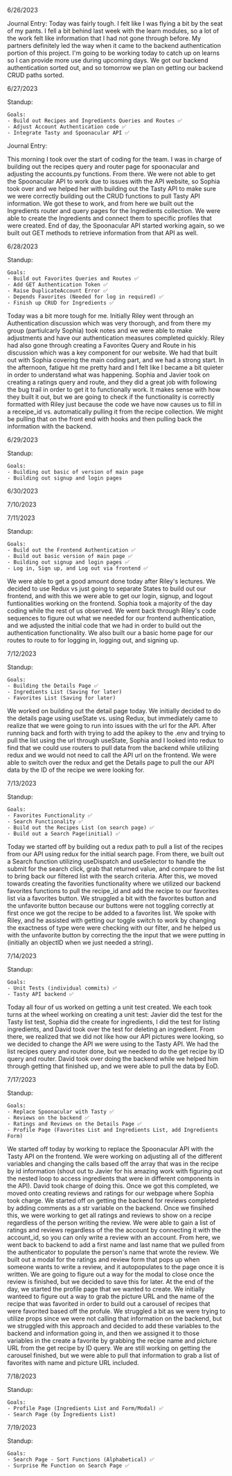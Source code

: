 6/26/2023

Journal Entry: Today was fairly tough. I felt like I was flying a bit by the seat of my pants. I fell a bit behind last week with the learn modules, so a lot of the work felt like information that I had not gone through before. My partners definitely led the way when it came to the backend authentication portion of this project. I'm going to be working today to catch up on learns so I can provide more use during upcoming days. We got our backend authentication sorted out, and so tomorrow we plan on getting our backend CRUD paths sorted.

6/27/2023

Standup:

    Goals:
    - Build out Recipes and Ingredients Queries and Routes ✅
    - Adjust Account Authentication code ✅
    - Integrate Tasty and Spoonacular API ✅

Journal Entry:

This morning I took over the start of coding for the team. I was in charge of building out the recipes query and router page for spoonacular and adjusting the accounts.py functions. From there. We were not able to get the Spoonacular API to work due to issues with the API website, so Sophia took over and we helped her with building out the Tasty API to make sure we were correctly building out the CRUD functions to pull Tasty API information. We got these to work, and from here we built out the Ingredients router and query pages for the Ingredients collection. We were able to create the Ingredients and connect them to specific profiles that were created. End of day, the Spoonacular API started working again, so we built out GET methods to retrieve information from that API as well.

6/28/2023

Standup:

    Goals:
    - Build out Favorites Queries and Routes ✅
    - Add GET Authentication Token ✅
    - Raise DuplicateAccount Error ✅
    - Depends Favorites (Needed for log in required) ✅
    - Finish up CRUD for Ingredients ✅

Today was a bit more tough for me. Initially Riley went through an Authentication discussion which was very thorough, and from there my group (partiulcarly Sophia) took notes and we were able to make adjustments and have our authentication measures completed quickly. Riley had also gone through creating a Favorites Query and Route in his discussion which was a key component for our website. We had that built out with Sophia covering the main coding part, and we had a strong start. In the afternoon, fatigue hit me pretty hard and I felt like I became a bit quieter in order to understand what was happening. Sophia and Javier took on creating a ratings query and route, and they did a great job with following the bug trail in order to get it to functionally work. It makes sense with how they built it out, but we are going to check if the functionality is correctly formatted with Riley just because the code we have now causes us to fill in a receipe_id vs. automatically pulling it from the recipe collection. We might be pulling that on the front end with hooks and then pulling back the information with the backend.

6/29/2023

Standup:

    Goals:
    - Building out basic of version of main page
    - Building out signup and login pages

6/30/2023

7/10/2023

7/11/2023

Standup:

    Goals:
    - Build out the Frontend Authentication ✅
    - Build out basic version of main page ✅
    - Building out signup and login pages ✅
    - Log in, Sign up, and Log out via frontend ✅

We were able to get a good amount done today after Riley's lectures. We decided to use Redux vs just going to separate States to build out our frontend, and with this we were able to get our login, signup, and logout funtionalities working on the frontend. Sophia took a majority of the day coding while the rest of us observed. We went back through Riley's code sequences to figure out what we needed for our frontend authentication, and we adjusted the initial code that we had in order to build out the authentication functionality. We also built our a basic home page for our routes to route to for logging in, logging out, and signing up.

7/12/2023

Standup:

    Goals:
    - Building the Details Page ✅
    - Ingredients List (Saving for later)
    - Favorites List (Saving for later)

We worked on building out the detail page today. We initially decided to do the details page using useState vs. using Redux, but immediately came to realize that we were going to run into issues with the url for the API. After running back and forth with trying to add the apikey to the .env and trying to pull the list using the url through useState, Sophia and I looked into redux to find that we could use routers to pull data from the backend while utilizing redux and we would not need to call the API url on the frontend. We were able to switch over the redux and get the Details page to pull the our API data by the ID of the recipe we were looking for.

7/13/2023

Standup:

    Goals:
    - Favorites Functionality ✅
    - Search Functionality ✅
    - Build out the Recipes List (on search page) ✅
    - Build out a Search Page(initial) ✅

Today we started off by building out a redux path to pull a list of the recipes from our API using redux for the initial search page. From there, we built out a Search function utilizing useDispatch and useSelector to handle the submit for the search click, grab that returned value, and compare to the list to bring back our filtered list with the search criteria. After this, we moved towards creating the favorities functionality where we utilized our backend favorites functions to pull the recipe_id and add the recipe to our favorites list via a favorites button. We struggled a bit with the favorites button and the unfavorite button because our buttons were not toggling correctly at first once we got the recipe to be added to a favorites list. We spoke with Riley, and he assisted with getting our toggle switch to work by changing the exactness of type were were checking with our filter, and he helped us with the unfavorite button by correcting the the input that we were putting in (initially an objectID when we just needed a string).

7/14/2023

Standup:

    Goals:
    - Unit Tests (individual commits) ✅
    - Tasty API backend ✅

Today all four of us worked on getting a unit test created. We each took turns at the wheel working on creating a unit test: Javier did the test for the Tasty list test, Sophia did the create for ingredients, I did the test for listing ingredients, and David took over the test for deleting an ingredient. From there, we realized that we did not like how our API pictures were looking, so we decided to change the API we were using to the Tasty API. We had the list recipes query and router done, but we needed to do the get recipe by ID query and router. David took over doing the backend while we helped him through getting that finished up, and we were able to pull the data by EoD.

7/17/2023

Standup:

    Goals:
    - Replace Spoonacular with Tasty ✅
    - Reviews on the backend ✅
    - Ratings and Reviews on the Details Page ✅
    - Profile Page (Favorites List and Ingredients List, add Ingredients Form)

We started off today by working to replace the Spoonacular API with the Tasty API on the frontend. We were working on adjusting all of the different variables and changing the calls based off the array that was in the recipe by id information (shout out to Javier for his amazing work with figuring out the nested loop to access ingredients that were in different components in the API). David took charge of doing this. Once we got this completed, we moved onto creating reviews and ratings for our webpage where Sophia took charge. We started off on getting the backend for reviews completed by adding comments as a str variable on the backend. Once we finsihed this, we were working to get all ratings and reviews to show on a recipe regardless of the person writing the review. We were able to gain a list of ratings and reviews regardless of the the account by connecting it with the account_id, so you can only write a review with an account. From here, we went back to backend to add a first name and last name that we pulled from the authenticator to populate the person's name that wrote the review. We built out a modal for the ratings and review form that pops up when someone wants to write a review, and it autopopulates to the page once it is written. We are going to figure out a way for the modal to close once the review is finished, but we decided to save this for later. At the end of the day, we started the profile page that we wanted to create. We initially wanteed to figure out a way to grab the picture URL and the name of the recipe that was favorited in order to build out a carousel of recipes that were favorited based off the profule. We struggled a bit as we were trying to utilize props since we were not calling that information on the backend, but we struggled with this approach and decided to add these variables to the backend and information going in, and then we assigned it to those variables in the create a favorite by grabbing the recipe name and picture URL from the get recipe by ID query. We are still working on getting the carousel finished, but we were able to pull that information to grab a list of favorites with name and picture URL included.

7/18/2023

Standup:

    Goals:
    - Profile Page (Ingredients List and Form/Modal) ✅
    - Search Page (by Ingredients List)

7/19/2023

Standup:

    Goals:
    - Search Page - Sort Functions (Alphabetical) ✅
    - Surprise Me Function on Search Page ✅
